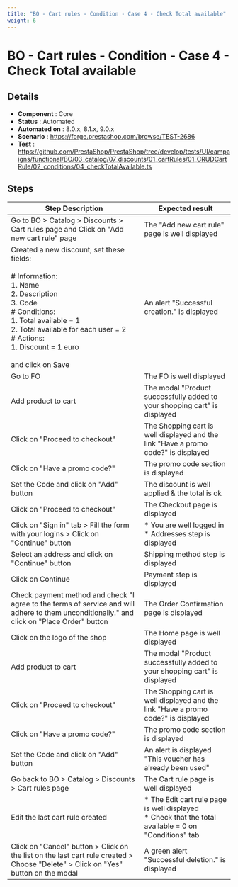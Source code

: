```yaml
---
title: "BO - Cart rules - Condition - Case 4 - Check Total available"
weight: 6
---
```


# BO - Cart rules - Condition - Case 4 - Check Total available
## Details
* **Component** : Core
* **Status** : Automated
* **Automated on** : 8.0.x, 8.1.x, 9.0.x
* **Scenario** : https://forge.prestashop.com/browse/TEST-2686
* **Test** : https://github.com/PrestaShop/PrestaShop/tree/develop/tests/UI/campaigns/functional/BO/03_catalog/07_discounts/01_cartRules/01_CRUDCartRule/02_conditions/04_checkTotalAvailable.ts

## Steps
| Step Description | Expected result |
| ----- | ----- |
| Go to BO > Catalog > Discounts > Cart rules page and Click on "Add new cart rule" page | The "Add new cart rule" page is well displayed |
| Created a new discount, set these fields:<br><br># Information:<br>1. Name<br>2. Description<br>3. Code<br># Conditions:<br>1. Total available = 1<br>2. Total available for each user = 2<br># Actions:<br>1. Discount = 1 euro<br><br>and click on Save | An alert "Successful creation." is displayed |
| Go to FO | The FO is well displayed |
| Add product to cart | The modal "Product successfully added to your shopping cart" is displayed |
| Click on "Proceed to checkout" | The Shopping cart is well displayed and the link "Have a promo code?" is displayed |
| Click on "Have a promo code?" | The promo code section is displayed |
| Set the Code and click on "Add" button | The discount is well applied & the total is ok |
| Click on "Proceed to checkout" | The Checkout page is displayed |
| Click on "Sign in" tab > Fill the form with your logins > Click on "Continue" button | * You are well logged in<br> * Addresses step is displayed |
| Select an address and click on "Continue" button | Shipping method step is displayed |
| Click on Continue | Payment step is displayed |
| Check payment method and check "I agree to the terms of service and will adhere to them unconditionally." and click on "Place Order" button | The Order Confirmation page is displayed |
| Click on the logo of the shop | The Home page is well displayed |
| Add product to cart | The modal "Product successfully added to your shopping cart" is displayed |
| Click on "Proceed to checkout" | The Shopping cart is well displayed and the link "Have a promo code?" is displayed |
| Click on "Have a promo code?" | The promo code section is displayed |
| Set the Code and click on "Add" button | An alert is displayed "This voucher has already been used" |
| Go back to BO > Catalog > Discounts > Cart rules page | The Cart rule page is well displayed |
| Edit the last cart rule created | * The Edit cart rule page is well displayed<br> * Check that the total available = 0 on "Conditions" tab |
| Click on "Cancel" button > Click on the list on the last cart rule created > Choose "Delete" > Click on "Yes" button on the modal | A green alert "Successful deletion." is displayed |
